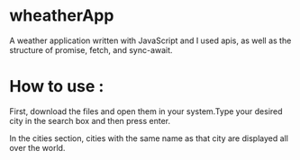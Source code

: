 # wheatherApp
A weather application written with JavaScript and I used apis, as well as the structure of promise, fetch, and sync-await.

# How to use :
First, download the files and open them in your system.Type your desired city in the search box and then press enter.

In the cities section, cities with the same name as that city are displayed all over the world.

